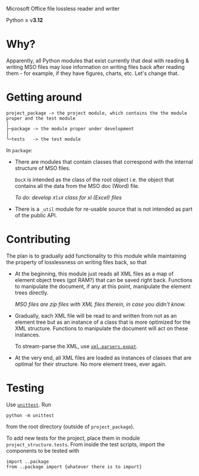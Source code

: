 Microsoft Office file lossless reader and writer

Python ≥ v<b>3.12</b>

# Why?

Apparently, all Python modules that exist currently that deal with reading & writing MSO files may lose information on writing files back after reading them - for example, if they have figures, charts, etc. Let's change that.

# Getting around

```
project_package -> the project module, which contains the the module proper and the test module
│
├─package -> the module proper under development
│
└─tests   -> the test module
```

In <code>package</code>:

<ul>

<li>
  
There are modules that contain classes that correspond with the internal structure of MSO files. 

<code>DocX</code> is intended as the class of the root object i.e. the object that contains all the data from the MSO doc (Word) file.

<i>To do: develop <code>XlsX</code> class for xl (Excel) files</i>

</li><li>
  
There is a <code>_util</code> module for re-usable source that is not intended as part of the public API.

</li>

</ul>

# Contributing

The plan is to gradually add functionality to this module while maintaining the property of losslessness on writing files back, so that

<ul>

<li>
  
At the beginning, this module just reads all XML files as a map of element object trees (got RAM?) that can be saved right back. Functions to manipulate the document, if any at this point, manipulate the element trees directly.

<i>MSO files are zip files with XML files therein, in case you didn't know.</i>

</li>

<li>
  
Gradually, each XML file will be read to and written from not as an element tree but as an instance of a class that is more optimized for the XML structure. Functions to manipulate the document will act on these instances.

To stream-parse the XML, use <code><a href="https://docs.python.org/3/library/pyexpat.html">xml.parsers.expat</code></a>.

</li>

<li>
  
At the very end, all XML files are loaded as instances of classes that are optimal for their structure. No more element trees, ever again.

</li>

</ul>

# Testing

Use <code><a href="https://docs.python.org/3/library/unittest.html">unittest</a></code>. Run

```
python -m unittest
```

from the root directory (outside of <code>project_package</code>). 

To add new tests for the project, place them in module <code>project_structure.tests</code>. From inside the test scripts, import the components to be tested with

```
import ..package
from ..package import {whatever there is to import}
```
